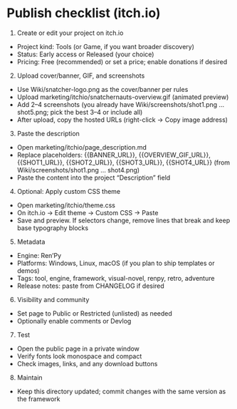 # Publish checklist (itch.io)

1) Create or edit your project on itch.io
- Project kind: Tools (or Game, if you want broader discovery)
- Status: Early access or Released (your choice)
- Pricing: Free (recommended) or set a price; enable donations if desired

2) Upload cover/banner, GIF, and screenshots
- Use Wiki/snatcher-logo.png as the cover/banner per rules
- Upload marketing/itchio/snatchernauts-overview.gif (animated preview)
- Add 2–4 screenshots (you already have Wiki/screenshots/shot1.png … shot5.png; pick the best 3–4 or include all)
- After upload, copy the hosted URLs (right-click → Copy image address)

3) Paste the description
- Open marketing/itchio/page_description.md
- Replace placeholders: {{BANNER_URL}}, {{OVERVIEW_GIF_URL}}, {{SHOT1_URL}}, {{SHOT2_URL}}, {{SHOT3_URL}}, {{SHOT4_URL}} (from Wiki/screenshots/shot1.png … shot4.png)
- Paste the content into the project “Description” field

4) Optional: Apply custom CSS theme
- Open marketing/itchio/theme.css
- On itch.io → Edit theme → Custom CSS → Paste
- Save and preview. If selectors change, remove lines that break and keep base typography blocks

5) Metadata
- Engine: Ren’Py
- Platforms: Windows, Linux, macOS (if you plan to ship templates or demos)
- Tags: tool, engine, framework, visual-novel, renpy, retro, adventure
- Release notes: paste from CHANGELOG if desired

6) Visibility and community
- Set page to Public or Restricted (unlisted) as needed
- Optionally enable comments or Devlog

7) Test
- Open the public page in a private window
- Verify fonts look monospace and compact
- Check images, links, and any download buttons

8) Maintain
- Keep this directory updated; commit changes with the same version as the framework


